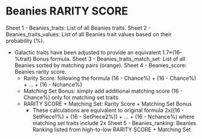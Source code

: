 # Beanies RARITY SCORE

Sheet 1 - Beanies_traits: List of all Beanies traits.
Sheet 2 - Beanies_traits_values: List of all Beanies trait values based on their probability (%).
* Galactic traits have been adjusted to provide an equivalent 1.7*(16-%trait) Bonus formula.
Sheet 3 - Beanies_traits_match_set: List of all Beanies sorted by matching pairs (orange).
Sheet 4 - Beanies_score: Beanies rarity score.
  - Rarity Score: following the formula (16 - Chance%) + (16 - Chance%) + ... + (16 - Nchance%)
  - Matching Set Bonus: simply add additional matching score (16 - Chance%) only for matching set traits
  - RARITY SCORE + Matching Set: Rarity Score + Matching Set Bonus
    * These calculations are equivalent to original formula 2x((16 - SetPiece1%) + (16 - SetPiece2%)) + ... + (16 - Nchance%) where matching set traits include 2x 
Sheet 5 - Beanies_ranking: Beanies Ranking listed from high-to-low RARITY SCORE + Matching Set
